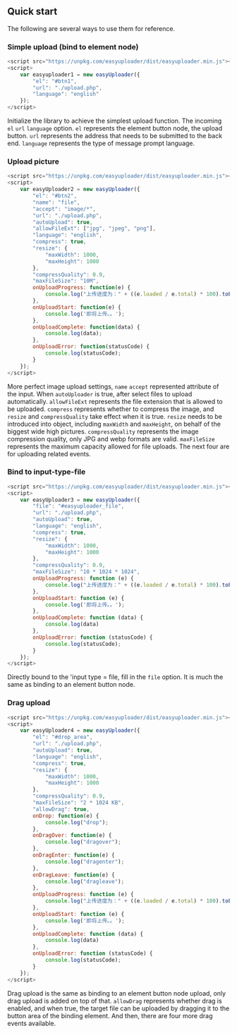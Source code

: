 ## Quick start

The following are several ways to use them for reference.

### Simple upload (bind to element node)

``` js
<script src="https://unpkg.com/easyuploader/dist/easyuploader.min.js"></script>
<script>
    var easyuploader1 = new easyUploader({
        "el": "#btn1",
        "url": "./upload.php",
        "language": "english"
    });
</script>
```

Initialize the library to achieve the simplest upload function. The incoming `el` `url` `language` option. `el` represents the element button node, the upload button. `url` represents the address that needs to be submitted to the back end. `language` represents the type of message prompt language.

### Upload picture

``` js
<script src="https://unpkg.com/easyuploader/dist/easyuploader.min.js"></script>
<script>
    var easyUploader2 = new easyUploader({
        "el": "#btn2",
        "name": "file",
        "accept": "image/*",
        "url": "./upload.php",
        "autoUpload": true,
        "allowFileExt": ["jpg", "jpeg", "png"],
        "language": "english",
        "compress": true,
        "resize": {
            "maxWidth": 1000,
            "maxHeight": 1000
        },
        "compressQuality": 0.9,
        "maxFileSize": "10M",
        onUploadProgress: function(e) {
            console.log("上传进度为：" + ((e.loaded / e.total) * 100).toFixed(2) + "%");
        },
        onUploadStart: function(e) {
            console.log('即将上传。。');
        },
        onUploadComplete: function(data) {
            console.log(data);
        },
        onUploadError: function(statusCode) {
            console.log(statusCode);
        }
    });
</script>
```

More perfect image upload settings, `name` `accept` represented attribute of the input. When `autoUploader` is true, after select files to upload automatically. `allowFileExt` represents the file extension that is allowed to be uploaded. `compress` represents whether to compress the image, and `resize` and `compressQuality` take effect when it is true. `resize` needs to be introduced into object, including `maxWidth` and `maxHeight`, on behalf of the biggest wide high pictures. `compressQuality` represents the image compression quality, only JPG and webp formats are valid. `maxFileSize` represents the maximum capacity allowed for file uploads. The next four are for uploading related events.

### Bind to input-type-file

``` js
<script src="https://unpkg.com/easyuploader/dist/easyuploader.min.js"></script>
<script>
    var easyUploader3 = new easyUploader({
        "file": "#easyuploader_file",
        "url": "./upload.php",
        "autoUpload": true,
        "language": "english",
        "compress": true,
        "resize": {
            "maxWidth": 1000,
            "maxHeight": 1000
        },
        "compressQuality": 0.9,
        "maxFileSize": "10 * 1024 * 1024",
        onUploadProgress: function (e) {
            console.log("上传进度为：" + ((e.loaded / e.total) * 100).toFixed(2) + "%");
        },
        onUploadStart: function (e) {
            console.log('即将上传。。');
        },
        onUploadComplete: function (data) {
            console.log(data)
        },
        onUploadError: function (statusCode) {
            console.log(statusCode);
        }
    });
</script>
```

Directly bound to the 'input type = file, fill in the ` file ` option. It is much the same as binding to an element button node.

### Drag upload

``` js
<script src="https://unpkg.com/easyuploader/dist/easyuploader.min.js"></script>
<script>
    var easyUploader4 = new easyUploader({
        "el": "#drop_area",
        "url": "./upload.php",
        "autoUpload": true,
        "language": "english",
        "compress": true,
        "resize": {
            "maxWidth": 1000,
            "maxHeight": 1000
        },
        "compressQuality": 0.9,
        "maxFileSize": "2 * 1024 KB",
        "allowDrag": true,
        onDrop: function(e) {
            console.log("drop");
        },
        onDragOver: function(e) {
            console.log("dragover");
        },
        onDragEnter: function(e) {
            console.log("dragenter");
        },
        onDragLeave: function(e) {
            console.log("dragleave");
        },
        onUploadProgress: function (e) {
            console.log("上传进度为：" + ((e.loaded / e.total) * 100).toFixed(2) + "%");
        },
        onUploadStart: function (e) {
            console.log('即将上传。。');
        },
        onUploadComplete: function (data) {
            console.log(data)
        },
        onUploadError: function (statusCode) {
            console.log(statusCode);
        }
    });
</script>
```

Drag upload is the same as binding to an element button node upload, only drag upload is added on top of that. `allowDrag` represents whether drag is enabled, and when true, the target file can be uploaded by dragging it to the button area of the binding element. And then, there are four more drag events available.
